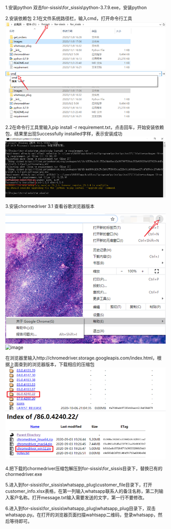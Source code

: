 1.安装python
双击for-sissis\for_sissis\python-3.7.9.exe，安装python

2.安装依赖包
2.1在文件系统路径栏，输入cmd，打开命令行工具
![image](https://github.com/liuxin30/for_sissie/blob/master/images/Snipaste_2020-11-08_17-06-42.png)
![image](https://github.com/liuxin30/for_sissie/blob/master/images/Snipaste_2020-11-08_17-07-06.png)

2.2在命令行工具里输入pip install -r requirement.txt，点击回车，开始安装依赖包，结果里出现Successfully installed字样，表示安装成功
![image](https://github.com/liuxin30/for_sissie/blob/master/images/Snipaste_2020-11-08_17-08-53.png)

3.安装chormedriver
3.1 查看谷歌浏览器版本

![image](https://github.com/liuxin30/for_sissie/blob/master/images/Snipaste_2020-11-08_17-11-07.png)
![image](https://github.com/liuxin30/for_sissie/blob/master/images/images/Snipaste_2020-11-08_17-12-06.png)

在浏览器里输入http://chromedriver.storage.googleapis.com/index.html，根据上面查到的浏览器版本，下载相应的压缩包
![image](https://github.com/liuxin30/for_sissie/blob/master/images/Snipaste_2020-11-08_17-15-48.png)
![image](https://github.com/liuxin30/for_sissie/blob/master/images/Snipaste_2020-11-08_17-16-15.png)

4.把下载的chormedriver压缩包解压到for-sissis\for_sissis目录下，替换已有的chormedriver.exe

5.进入到for-sissis\for_sissis\whatsapp_plug\customer_file目录下，打开customer_info.xlsx表格，在第一列输入whatsapp联系人的备注名称，第二列输入客户名称。打开message.txt输入需要发送的文字，第一行不要修改。

6.进入到for-sissis\for_sissis\whatsapp_plug\whatsapp_plug目录下，双击whatsapp.py。在打开的浏览器页面扫描wahtsapp二维码，登录whatsapp，然后等待即可。
